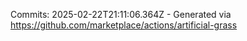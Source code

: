 Commits: 2025-02-22T21:11:06.364Z - Generated via https://github.com/marketplace/actions/artificial-grass
<br>
